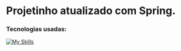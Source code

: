 # Projetinho atualizado com Spring.

### Tecnologias usadas:

[![My Skills](https://skillicons.dev/icons?i=java,docker,spring,postgres&perline=4)](https://skillicons.dev)
